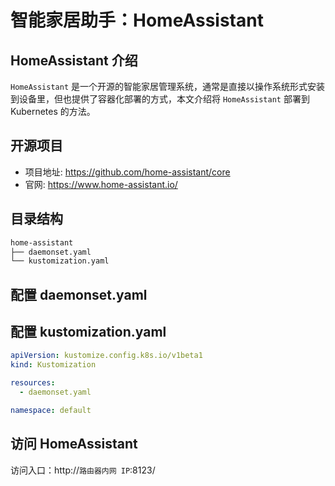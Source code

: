 # 智能家居助手：HomeAssistant

## HomeAssistant 介绍

`HomeAssistant` 是一个开源的智能家居管理系统，通常是直接以操作系统形式安装到设备里，但也提供了容器化部署的方式，本文介绍将 `HomeAssistant` 部署到 Kubernetes 的方法。

## 开源项目

* 项目地址: https://github.com/home-assistant/core
* 官网: https://www.home-assistant.io/

## 目录结构

```txt
home-assistant
├── daemonset.yaml
└── kustomization.yaml
```

## 配置 daemonset.yaml

<FileBlock showLineNumbers title="daemonset.yaml" file="home-network/home-assistant.yaml" />

## 配置 kustomization.yaml

```yaml title="kustomization.yaml"
apiVersion: kustomize.config.k8s.io/v1beta1
kind: Kustomization

resources:
  - daemonset.yaml

namespace: default
```

## 访问 HomeAssistant

访问入口：http://`路由器内网 IP`:8123/
